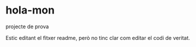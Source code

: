 # hola-mon
projecte de prova

Estic editant el fitxer readme, però no tinc clar com editar el codi de veritat.
